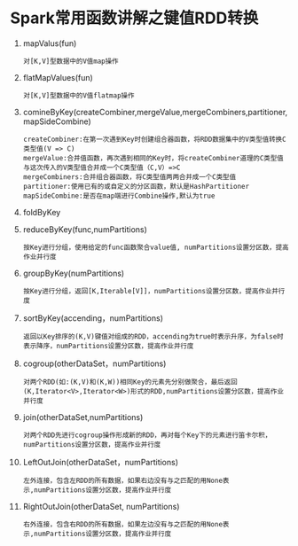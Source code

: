 # Spark常用函数讲解之键值RDD转换


1. mapValus(fun)

	`对[K,V]型数据中的V值map操作`
	
2. flatMapValues(fun)

	`对[K,V]型数据中的V值flatmap操作`

3. comineByKey(createCombiner,mergeValue,mergeCombiners,partitioner,mapSideCombine)

	```
	createCombiner:在第一次遇到Key时创建组合器函数，将RDD数据集中的V类型值转换C类型值(V => C)
	mergeValue:合并值函数，再次遇到相同的Key时，将createCombiner道理的C类型值与这次传入的V类型值合并成一个C类型值（C,V）=>C
	mergeCombiners:合并组合器函数，将C类型值两两合并成一个C类型值
	partitioner:使用已有的或自定义的分区函数，默认是HashPartitioner
	mapSideCombine:是否在map端进行Combine操作,默认为true
	```

4. foldByKey



5. reduceByKey(func,numPartitions)

	`按Key进行分组，使用给定的func函数聚合value值, numPartitions设置分区数，提高作业并行度`


6. groupByKey(numPartitions)

	`按Key进行分组，返回[K,Iterable[V]]，numPartitions设置分区数，提高作业并行度`

7. sortByKey(accending，numPartitions)

	`返回以Key排序的(K,V)键值对组成的RDD，accending为true时表示升序，为false时表示降序，numPartitions设置分区数，提高作业并行度`

8. cogroup(otherDataSet，numPartitions)

	`对两个RDD(如:(K,V)和(K,W))相同Key的元素先分别做聚合，最后返回(K,Iterator<V>,Iterator<W>)形式的RDD,numPartitions设置分区数，提高作业并行度`

9. join(otherDataSet,numPartitions)

	`对两个RDD先进行cogroup操作形成新的RDD，再对每个Key下的元素进行笛卡尔积，numPartitions设置分区数，提高作业并行度`

10. LeftOutJoin(otherDataSet，numPartitions)

	`左外连接，包含左RDD的所有数据，如果右边没有与之匹配的用None表示,numPartitions设置分区数，提高作业并行度`

11. RightOutJoin(otherDataSet, numPartitions)

	`右外连接，包含右RDD的所有数据，如果左边没有与之匹配的用None表示,numPartitions设置分区数，提高作业并行度`


